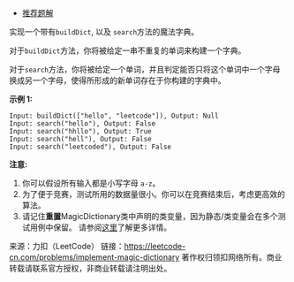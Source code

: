 * [推荐题解](https://blog.csdn.net/qq_41855420/article/details/89421181)

实现一个带有```buildDict```, 以及 ```search```方法的魔法字典。

对于```buildDict```方法，你将被给定一串不重复的单词来构建一个字典。

对于```search```方法，你将被给定一个单词，并且判定能否只将这个单词中一个字母换成另一个字母，使得所形成的新单词存在于你构建的字典中。

**示例 1:**
```
Input: buildDict(["hello", "leetcode"]), Output: Null
Input: search("hello"), Output: False
Input: search("hhllo"), Output: True
Input: search("hell"), Output: False
Input: search("leetcoded"), Output: False
```
**注意:**

1. 你可以假设所有输入都是小写字母 ```a-z```。
2. 为了便于竞赛，测试所用的数据量很小。你可以在竞赛结束后，考虑更高效的算法。
3. 请记住**重置**MagicDictionary类中声明的类变量，因为静态/类变量会在多个测试用例中保留。 请参阅[这里](http://leetcode.com/faq/#different-output)了解更多详情。

来源：力扣（LeetCode）
链接：https://leetcode-cn.com/problems/implement-magic-dictionary
著作权归领扣网络所有。商业转载请联系官方授权，非商业转载请注明出处。
